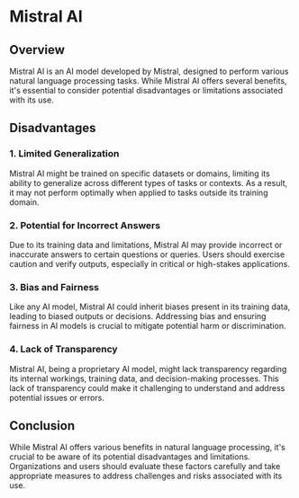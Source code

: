 # Mistral AI

## Overview
Mistral AI is an AI model developed by Mistral, designed to perform various natural language processing tasks. While Mistral AI offers several benefits, it's essential to consider potential disadvantages or limitations associated with its use.

## Disadvantages

### 1. Limited Generalization
Mistral AI might be trained on specific datasets or domains, limiting its ability to generalize across different types of tasks or contexts. As a result, it may not perform optimally when applied to tasks outside its training domain.

### 2. Potential for Incorrect Answers
Due to its training data and limitations, Mistral AI may provide incorrect or inaccurate answers to certain questions or queries. Users should exercise caution and verify outputs, especially in critical or high-stakes applications.

### 3. Bias and Fairness
Like any AI model, Mistral AI could inherit biases present in its training data, leading to biased outputs or decisions. Addressing bias and ensuring fairness in AI models is crucial to mitigate potential harm or discrimination.

### 4. Lack of Transparency
Mistral AI, being a proprietary AI model, might lack transparency regarding its internal workings, training data, and decision-making processes. This lack of transparency could make it challenging to understand and address potential issues or errors.

## Conclusion
While Mistral AI offers various benefits in natural language processing, it's crucial to be aware of its potential disadvantages and limitations. Organizations and users should evaluate these factors carefully and take appropriate measures to address challenges and risks associated with its use.
